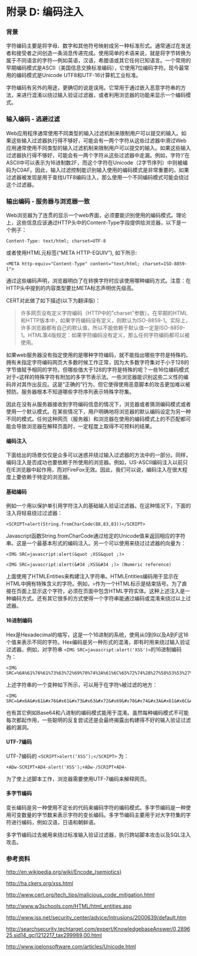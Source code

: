 # 附录 D: 编码注入

### 背景

字符编码主要是将字母、数字和其他符号映射成另一种标准形式。通常通过在发送者和接受者之间创造一条消息传递完成。使用简单的术语来说，就是将字节转换为属于不同语言的字符—例如英语，汉语，希腊语或其它任何已知语言。一个常用的早期编码模式是ASCII（美国信息交换标准编码），它使用7位编码字符。现今最常用的编码模式是Unicode UTF8和UTF-16计算机工业标准。


字符编码有另外的用途，更确切的说是误用。它常用于通过嵌入恶意字符串的方法，来进行混淆以绕过输入验证过滤器，或者利用浏览器的功能来显示一个编码模式。


### 输入编码 - 逃避过滤

Web应用程序通常使用不同类型的输入过滤机制来限制用户可以提交的输入。如果这些输入过滤器执行得不够好，可能会有一两个字符从这些过滤器中滑过Web应用通常使用不同类型的输入过滤机制来限制用户可以提交的输入。如果这些输入过滤器执行得不够好，可能会有一两个字符从这些过滤器中走漏。例如，字符‘/’在ASCII中可以表示为16进制数2F，而这个字符在Unicode（2字节序列）中则被编码为C0AF。因此，输入过滤控制能识别输入使用的编码模式是非常重要的。如果过滤器被发现是用于查找UTF8编码注入，那么使用一个不同编码模式可能会绕过这个过滤器。


### 输出编码 - 服务器与浏览器一致

Web浏览器为了连贯的显示一个web界面，必须要能识别使用的编码模式。理论上，这些信息应该通过HTTP头中的Content-Type字段提供给浏览器，以下是一个例子：

```
Content-Type: text/html; charset=UTF-8
```

或者使用HTML元标签(“META HTTP-EQUIV”), 如下所示:

```
<META http-equiv="Content-Type" content="text/html; charset=ISO-8859-1">
```

通过这些编码声明，浏览器明白了在转换字符时应该使用哪种编码方式。注意：在HTTP头中提到的内容类型要比META标志声明优先级高。


CERT对此做了如下描述(以下为翻译版)：

> 许多网页没有定义字符编码（HTTP中的"charset"参数）。在早期的HTML和HTTP版本中，如果字符编码没有定义，则默认为ISO-8859-1。实际上，许多浏览器都有自己的默认值，所以不能依赖于默认值一定是ISO-8859-1。HTML第4版规定：如果字符编码没有定义，那么任何字符编码都可以被使用。<br>

如果web服务器没有指定使用的是哪种字符编码，就不能指出哪些字符是特殊的。拥有未指定字符编码网页大多数时候工作正常，因为大多数字符集对于小于128的字节值赋予相同的字符。但哪些值大于128的字符是特殊的呢？一些16位编码模式对于`<`这样的特殊字符有附加的多字节表示法。一些浏览器能识别这些二义性的编码并对其作出反应。这是“正确的”行为，但它使得使用恶意脚本的攻击更加难以被预防。服务器根本不知道哪些字符序列表示特殊字符集。


因此在没有从服务器接收到字符编码信息的情况下，浏览器或者猜测编码模式或者使用一个默认模式。在某些情况下，用户明确地将浏览器的默认编码设定为另一种不同的模式。任何这种网页（服务器）和浏览器在使用的编码模式上的不匹配都可能会导致浏览器在解释页面时，一定程度上取得不可预料的结果。


#### 编码注入

下面给出的场景仅仅是众多可以迷惑并绕过输入过滤器的方法中的一部分。同样，编码注入是否成功也要依赖于所使用的浏览器。例如，US-ASCII编码注入以前只在IE浏览器中起作用，而对FireFox无效。因此，我们可以说，编码注入在很大程度上要依赖于特定的浏览器。


#### 基础编码

例如一个用以保护单引用字符注入的基础输入验证过滤器。在这种情况下，下面的注入将轻易绕过过滤器：

```
<SCRIPT>alert(String.fromCharCode(88,83,83))</SCRIPT>
```

Javascript函数String.fromCharCode通过给定的Unicode值来返回相应的字符串。这是一个最基本形式的编码注入。另一个可以使用来绕过过滤器的向量为：

```
<IMG SRC=javascript:alert(&quot ;XSS&quot ;)>

<IMG SRC=javascript:alert(&#34 ;XSS&#34 ;)> (Numeric reference)
```

上面使用了HTMLEntities来构建注入字符串。HTMLEntities编码用于显示在HTML中拥有特殊含义的字符。例如，`>`作为一个HTML标示是结束括号。为了直接在页面上显示这个字符，必须在页面中包含HTML字符实体。这种上述注入是一种编码方式。还有其它很多的方式使得一个字符串能通过编码或混淆来绕过以上过滤器。


#### 16进制编码

Hex是Hexadecimal的缩写，这是一个16进制的系统，使用从0到9以及A到F这16个值来表示不同的字符。Hex编码是另一种形式的混淆，即有时用来绕过输入验证过滤器。例如，对字符串
`<IMG SRC=javascript:alert('XSS')>`的16进制编码为：

```
<IMG SRC=%6A%61%76%61%73%63%72%69%70%74%3A%61%6C%65%72%74%28%27%58%53%53%27%29>
```

上述字符串的一个变种如下所示，可以用于在字符`%`被过滤的地方：

```
<IMG SRC=&#x6A&#x61&#x76&#x61&#x73&#x63&#x72&#x69&#x70&#x74&#x3A&#x61&#x6C&#x65&#x72&#x74&#x28&#x27&#x58&#x53&#x53&#x27&#x29>
```

也有其它例如Base64和八进制的编码模式能用于混淆。虽然每种编码模式不可能每次都起作用，一些聪明的反复尝试还是会最终揭露出构建得不好的输入验证过滤器的漏洞。


#### UTF-7编码

UTF-7编码的 `<SCRIPT>alert(‘XSS’);</SCRIPT>` 为：

```
+ADw-SCRIPT+AD4-alert('XSS');+ADw-/SCRIPT+AD4-
```

为了使上述脚本工作，浏览器需要使用UTF-7编码来解释网页。


#### 多字节编码

变长编码是另一种使用不定长的代码来编码字符的编码模式。多字节编码是一种使用可变数量的字节数来表示字符的变长编码。多字节编码主要用于对大字符集的字符进行编码，例如汉语，日语和朝鲜语。


多字节编码过去被用来绕过标准输入验证过滤器，执行跨站脚本攻击以及SQL注入攻击。


### 参考资料
http://en.wikipedia.org/wiki/Encode_(semiotics)

http://ha.ckers.org/xss.html

http://www.cert.org/tech_tips/malicious_code_mitigation.html

http://www.w3schools.com/HTML/html_entities.asp

http://www.iss.net/security_center/advice/Intrusions/2000639/default.htm

http://searchsecurity.techtarget.com/expert/KnowledgebaseAnswer/0,289625,sid14_gci1212217_tax299989,00.html

http://www.joelonsoftware.com/articles/Unicode.html
